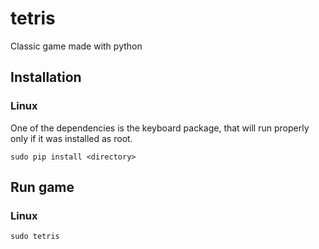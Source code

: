 # tetris

Classic game made with python

## Installation

### Linux

One of the dependencies is the keyboard package, that
will run properly only if it was installed as root.

``sudo pip install <directory>``

## Run game

### Linux

``sudo tetris``